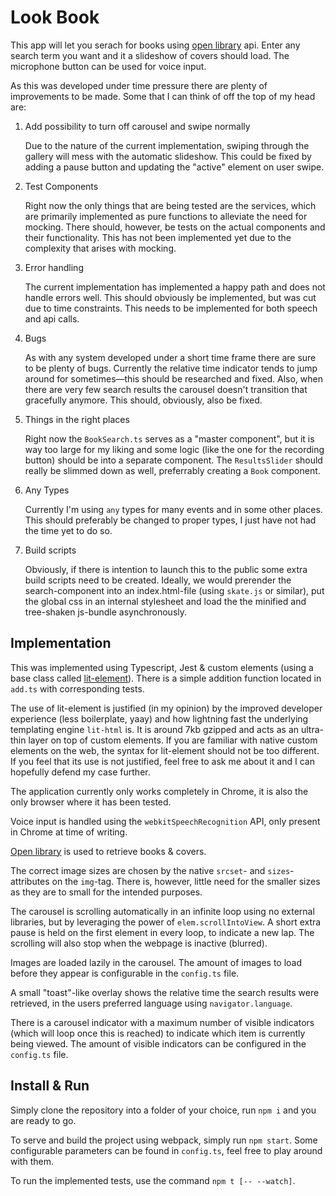 # Look Book
This app will let you serach for books using [open library](https://openlibrary.org/) api. Enter any search term you want and it a slideshow of covers should load. The microphone button can be used for voice input.

As this was developed under time pressure there are plenty of improvements to be made. Some that I can think of off the top of my head are:

1. Add possibility to turn off carousel and swipe normally

    Due to the nature of the current implementation, swiping through the gallery will mess with the automatic slideshow. This could be fixed by adding a pause button and updating the "active" element on user swipe.

2. Test Components

    Right now the only things that are being tested are the services, which are primarily implemented as pure functions to alleviate the need for mocking. There should, however, be tests on the actual components and their functionality. This has not been implemented yet due to the complexity that arises with mocking.

3. Error handling

    The current implementation has implemented a happy path and does not handle errors well. This should obviously be implemented, but was cut due to time constraints. This needs to be implemented for both speech and api calls.

4. Bugs

    As with any system developed under a short time frame there are sure to be plenty of bugs. Currently the relative time indicator tends to jump around for sometimes—this should be researched and fixed. Also, when there are very few search results the carousel doesn't transition that gracefully anymore. This should, obviously, also be fixed.

5. Things in the right places

    Right now the `BookSearch.ts` serves as a "master component", but it is way too large for my liking and some logic (like the one for the recording button) should be into a separate component. The `ResultsSlider` should really be slimmed down as well, preferrably creating a `Book` component.

6. Any Types

    Currently I'm using `any` types for many events and in some other places. This should preferably be changed to proper types, I just have not had the time yet to do so.

7. Build scripts
    
    Obviously, if there is intention to launch this to the public some extra build scripts need to be created. Ideally, we would prerender the search-component into an index.html-file (using `skate.js` or similar), put the global css in an internal stylesheet and load the the minified and tree-shaken js-bundle asynchronously.


## Implementation
This was implemented using Typescript, Jest & custom elements (using a base class called [lit-element](https://github.com/Polymer/lit-element)). There is a simple addition function located in `add.ts` with corresponding tests.

The use of lit-element is justified (in my opinion) by the improved developer experience (less boilerplate, yaay) and how lightning fast the underlying templating engine `lit-html` is. It is around 7kb gzipped and acts as an ultra-thin layer on top of custom elements. If you are familiar with native custom elements on the web, the syntax for lit-element should not be too different. If you feel that its use is not justified, feel free to ask me about it and I can hopefully defend my case further.

The application currently only works completely in Chrome, it is also the only browser where it has been tested.

Voice input is handled using the `webkitSpeechRecognition` API, only present in Chrome at time of writing.

[Open library](https://openlibrary.org/) is used to retrieve books & covers.

The correct image sizes are chosen by the native `srcset`- and `sizes`-attributes on the `img`-tag. There is, however, little need for the smaller sizes as they are to small for the intended purposes.

The carousel is scrolling automatically in an infinite loop using no external libraries, but by leveraging the power of `elem.scrollIntoView`. A short extra pause is held on the first element in every loop, to indicate a new lap. The scrolling will also stop when the webpage is inactive (blurred).

Images are loaded lazily in the carousel. The amount of images to load before they appear is configurable in the `config.ts` file.

A small "toast"-like overlay shows the relative time the search results were retrieved, in the users preferred language using `navigator.language`.

There is a carousel indicator with a maximum number of visible indicators (which will loop once this is reached) to indicate which item is currently being viewed. The amount of visible indicators can be configured in the `config.ts` file.

## Install & Run
Simply clone the repository into a folder of your choice, run `npm i` and you are ready to go. 

To serve and build the project using webpack, simply run `npm start`. Some configurable parameters can be found in `config.ts`, feel free to play around with them.

To run the implemented tests, use the command `npm t [-- --watch]`.